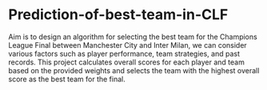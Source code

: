 # Prediction-of-best-team-in-CLF
Aim is to design an algorithm for selecting the best team for the Champions League Final between Manchester City and Inter Milan, we can consider various factors such as player performance, team strategies, and past records. This project calculates overall scores for each player and team based on the provided weights and selects the team with the highest overall score as the best team for the final.
